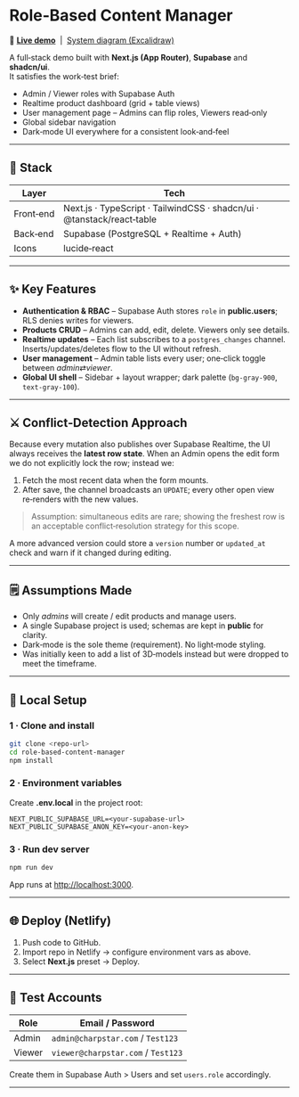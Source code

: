 # Role‑Based Content Manager

📎 [**Live demo**](https://charpstar-joelp.netlify.app/signin) &nbsp;|&nbsp; [System diagram (Excalidraw)](https://excalidraw.com/#json=p4yNxV6wDDAW2UyVh4JjF,idvLXaUtu2sitsHobkgD5g)

A full‑stack demo built with **Next.js (App Router)**, **Supabase** and **shadcn/ui**.  
It satisfies the work‑test brief:

* Admin / Viewer roles with Supabase Auth
* Realtime product dashboard (grid + table views)
* User management page – Admins can flip roles, Viewers read‑only
* Global sidebar navigation
* Dark‑mode UI everywhere for a consistent look‑and‑feel

---

## 🔧 Stack

| Layer | Tech |
| ----- | ---- |
| Front‑end | Next.js · TypeScript · TailwindCSS · shadcn/ui · @tanstack/react‑table |
| Back‑end | Supabase (PostgreSQL + Realtime + Auth) |
| Icons | lucide‑react |

---

## ✨ Key Features

* **Authentication & RBAC** – Supabase Auth stores `role` in **public.users**; RLS denies writes for viewers.
* **Products CRUD** – Admins can add, edit, delete.  Viewers only see details.
* **Realtime updates** – Each list subscribes to a `postgres_changes` channel.  Inserts/updates/deletes flow to the UI without refresh.
* **User management** – Admin table lists every user; one‑click toggle between *admin*⇄*viewer*.
* **Global UI shell** – Sidebar + layout wrapper; dark palette (`bg-gray-900`, `text-gray-100`).

---

## ⚔️ Conflict‑Detection Approach

Because every mutation also publishes over Supabase Realtime, the UI always
receives the **latest row state**. When an Admin opens the edit form we do not
explicitly lock the row; instead we:

1. Fetch the most recent data when the form mounts.
2. After save, the channel broadcasts an `UPDATE`; every other open view
   re‑renders with the new values.

> Assumption: simultaneous edits are rare; showing the freshest row is an
> acceptable conflict‑resolution strategy for this scope.

A more advanced version could store a `version` number or `updated_at` check and
warn if it changed during editing.

---

## 🗒️ Assumptions Made

* Only *admins* will create / edit products and manage users.
* A single Supabase project is used; schemas are kept in **public** for clarity.
* Dark‑mode is the sole theme (requirement). No light‑mode styling.
* Was initially keen to add a list of 3D‑models instead but were dropped to meet the timeframe.

---

## 🚀 Local Setup

### 1 · Clone and install

```bash
git clone <repo-url>
cd role-based-content-manager
npm install
```

### 2 · Environment variables

Create **.env.local** in the project root:

```env
NEXT_PUBLIC_SUPABASE_URL=<your-supabase-url>
NEXT_PUBLIC_SUPABASE_ANON_KEY=<your-anon-key>
```

### 3 · Run dev server

```bash
npm run dev
```

App runs at <http://localhost:3000>.

---

## 🌐 Deploy (Netlify)

1. Push code to GitHub.
2. Import repo in Netlify → configure environment vars as above.
3. Select **Next.js** preset → Deploy.

---

## 👤 Test Accounts

| Role  | Email / Password |
|-------|------------------|
| Admin | `admin@charpstar.com` / `Test123` |
| Viewer| `viewer@charpstar.com` / `Test123` |

Create them in Supabase Auth > Users and set `users.role` accordingly.

---


